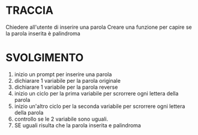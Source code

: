 # TRACCIA
Chiedere all'utente di inserire una parola
Creare una funzione per capire se la parola inserita è palindroma

# SVOLGIMENTO
1. inizio un prompt per inserire una parola
2. dichiarare 1 variabile per la parola originale
3. dichiarare 1 variabile per la parola reverse
4. inizio un ciclo per la prima variabile per scrorrere ogni lettera della parola
5. inizio un'altro ciclo per la seconda variabile per scrorrere ogni lettera della parola
6. controllo se le 2 variabile sono uguali.
7. SE uguali risulta che la parola inserita e palindroma


